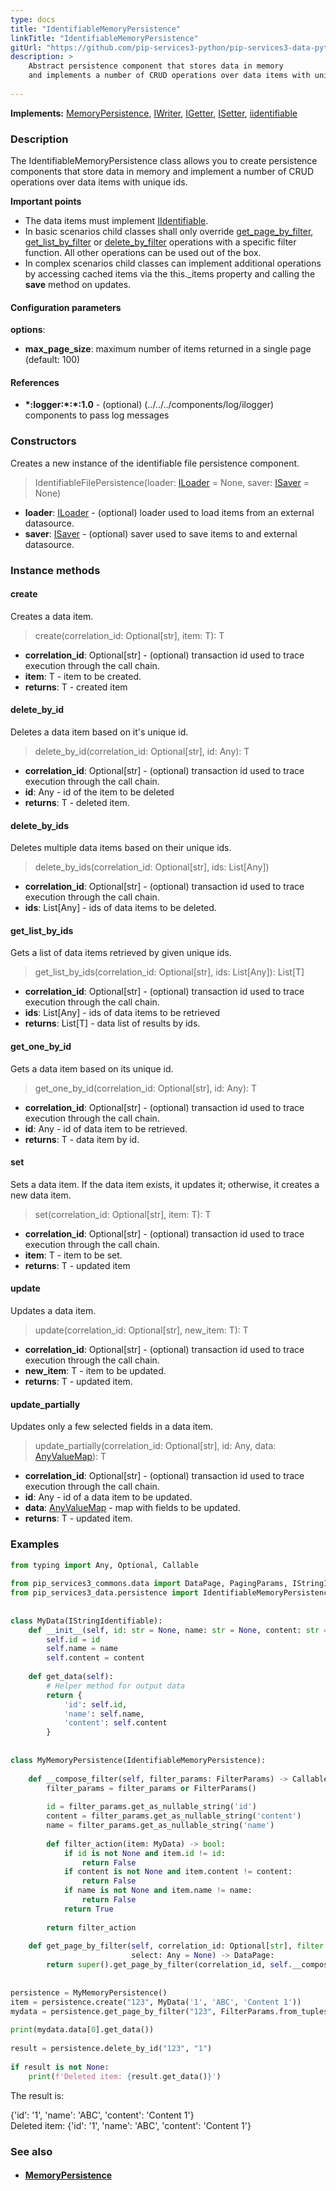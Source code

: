 ```yaml
---
type: docs
title: "IdentifiableMemoryPersistence"
linkTitle: "IdentifiableMemoryPersistence"
gitUrl: "https://github.com/pip-services3-python/pip-services3-data-python"
description: >
    Abstract persistence component that stores data in memory
    and implements a number of CRUD operations over data items with unique ids.
    
---
```


**Implements:** [MemoryPersistence](../memory_persistence), [IWriter](../../core/iwriter), [IGetter](../../core/igetter), [ISetter](../../core/isetter), [iidentifiable](../../../commons/data/iidentifiable)

### Description

The IdentifiableMemoryPersistence class allows you to create persistence components that store data in memory and implement a number of CRUD operations over data items with unique ids.

**Important points**

- The data items must implement [IIdentifiable](../../../commons/data/iidentifiable).
- In basic scenarios child classes shall only override [get_page_by_filter](../mysql_persistence/#get_page_by_filter), [get_list_by_filter](../memory_persistence/#get_list_by_filter) or [delete_by_filter](../mysql_persistence/#delete_by_filter) operations with a specific filter function. All other operations can be used out of the box. 
- In complex scenarios child classes can implement additional operations by accessing cached items via the this._items property and calling the **save** method on updates.

#### Configuration parameters

**options**:
- **max_page_size**: maximum number of items returned in a single page (default: 100)

#### References
- **\*:logger:\*:\*:1.0** - (optional) (../../../components/log/ilogger) components to pass log messages

### Constructors
Creates a new instance of the identifiable file persistence component.

> IdentifiableFilePersistence(loader: [ILoader](../../core/iloader) = None, saver: [ISaver](../../core/isaver) = None)

- **loader**: [ILoader](../../core/iloader) - (optional) loader used to load items from an external datasource.
- **saver**: [ISaver](../../core/isaver) - (optional) saver used to save items to  and external datasource.


### Instance methods

#### create
Creates a data item.

> create(correlation_id: Optional[str], item: T): T

- **correlation_id**: Optional[str] - (optional) transaction id used to trace execution through the call chain.
- **item**: T - item to be created.
- **returns**: T - created item


#### delete_by_id
Deletes a data item based on it's unique id.

> delete_by_id(correlation_id: Optional[str], id: Any): T

- **correlation_id**: Optional[str] - (optional) transaction id used to trace execution through the call chain.
- **id**: Any -  id of the item to be deleted
- **returns**: T - deleted item.


#### delete_by_ids
Deletes multiple data items based on their unique ids.

> delete_by_ids(correlation_id: Optional[str], ids: List[Any])

- **correlation_id**: Optional[str] - (optional) transaction id used to trace execution through the call chain.
- **ids**: List[Any] -  ids of data items to be deleted.


#### get_list_by_ids
Gets a list of data items retrieved by given unique ids.

> get_list_by_ids(correlation_id: Optional[str], ids: List[Any]): List[T]

- **correlation_id**: Optional[str] - (optional) transaction id used to trace execution through the call chain.
- **ids**: List[Any] -  ids of data items to be retrieved
- **returns**: List[T] - data list of results by ids.


#### get_one_by_id
Gets a data item based on its unique id.

> get_one_by_id(correlation_id: Optional[str], id: Any): T

- **correlation_id**: Optional[str] - (optional) transaction id used to trace execution through the call chain.
- **id**: Any - id of data item to be retrieved.
- **returns**: T - data item by id.


#### set
Sets a data item. If the data item exists, it updates it; otherwise, it creates a new data item.

> set(correlation_id: Optional[str], item: T): T

- **correlation_id**: Optional[str] - (optional) transaction id used to trace execution through the call chain.
- **item**: T - item to be set.
- **returns**: T - updated item


#### update
Updates a data item.

> update(correlation_id: Optional[str], new_item: T): T

- **correlation_id**: Optional[str] - (optional) transaction id used to trace execution through the call chain.
- **new_item**: T - item to be updated.
- **returns**: T - updated item.


#### update_partially
Updates only a few selected fields in a data item.

> update_partially(correlation_id: Optional[str], id: Any, data: [AnyValueMap](../../../commons/data/any_value_map)): T

- **correlation_id**: Optional[str] - (optional) transaction id used to trace execution through the call chain.
- **id**: Any - id of a data item to be updated.
- **data**: [AnyValueMap](../../../commons/data/any_value_map) - map with fields to be updated.
- **returns**: T - updated item.

### Examples

```python
from typing import Any, Optional, Callable 
 
from pip_services3_commons.data import DataPage, PagingParams, IStringIdentifiable, FilterParams 
from pip_services3_data.persistence import IdentifiableMemoryPersistence 
 
 
class MyData(IStringIdentifiable): 
    def __init__(self, id: str = None, name: str = None, content: str = None): 
        self.id = id 
        self.name = name 
        self.content = content 
 
    def get_data(self): 
        # Helper method for output data 
        return { 
            'id': self.id, 
            'name': self.name, 
            'content': self.content 
        } 
 
 
class MyMemoryPersistence(IdentifiableMemoryPersistence): 
 
    def __compose_filter(self, filter_params: FilterParams) -> Callable[[MyData], bool]: 
        filter_params = filter_params or FilterParams() 
 
        id = filter_params.get_as_nullable_string('id') 
        content = filter_params.get_as_nullable_string('content') 
        name = filter_params.get_as_nullable_string('name') 
 
        def filter_action(item: MyData) -> bool: 
            if id is not None and item.id != id: 
                return False 
            if content is not None and item.content != content: 
                return False 
            if name is not None and item.name != name: 
                return False 
            return True 
 
        return filter_action 
 
    def get_page_by_filter(self, correlation_id: Optional[str], filter: Any, paging: PagingParams, sort: Any = None, 
                           select: Any = None) -> DataPage: 
        return super().get_page_by_filter(correlation_id, self.__compose_filter(filter), paging, None) 
 
 
persistence = MyMemoryPersistence() 
item = persistence.create("123", MyData('1', 'ABC', 'Content 1')) 
mydata = persistence.get_page_by_filter("123", FilterParams.from_tuples("name", "ABC"), None, None) 
 
print(mydata.data[0].get_data()) 
 
result = persistence.delete_by_id("123", "1") 
 
if result is not None: 
    print(f'Deleted item: {result.get_data()}')

```
The result is:

{'id': '1', 'name': 'ABC', 'content': 'Content 1'}      
Deleted item: {'id': '1', 'name': 'ABC', 'content': 'Content 1'}

### See also
- #### [MemoryPersistence](../memory_persistence)
